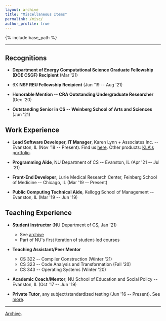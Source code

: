 ```yaml
---
layout: archive
title: "Miscellaneous Items"
permalink: /misc/
author_profile: true
---
```


{% include base_path %}

---

## Recognitions

- **Department of Energy Computational Science Graduate Fellowship (DOE CSGF) Recipient** (Mar '21)

- 6X **NSF REU Fellowship Recipient** (Jun '19 -- Aug '21)

- **Honorable Mention -- CRA Outstanding Undergraduate Researcher** (Dec '20) 

- **Outstanding Senior in CS -- Weinberg School of Arts and Sciences** (Jun '21)

## Work Experience 

- **Lead Software Developer, IT Manager**, Karen Lynn + Associates Inc. -- Evanston, IL (Nov '18 -- Present). Find
us [here](https://klabeautyllc.com). Other products: [KLA's portfolio](https://karenlynnmakeup.com).  

- **Programming Aide**, NU Department of CS -- Evanston, IL (Apr '21 -- Jul '21)

- **Front-End Developer**, Lurie Medical Research Center, Feinberg School of 
Medicine -- Chicago, IL (Mar '19 -- Present)

- **Public Computing Technical Aide**, Kellogg School of Management -- Evanston, 
IL (Mar '19 -- Jun '19)

## Teaching Experience 

- **Student Instructor** (NU Department of CS, Jan '21) 
    - See [archive](https://github.com/sgh185/crash)
    - Part of NU's first iteration of student-led courses 

- **Teaching Assistant/Peer Mentor**
    - CS 322 -- Compiler Construction (Winter '21)
    - CS 323 -- Code Analysis and Transformation (Fall '20)
    - CS 343 -- Operating Systems (Winter '20)

- **Academic Coach/Mentor**, NU School of Education and Social Policy -- Evanston, 
IL (Oct '17 -- Jun '19)

- **Private Tutor**, any subject/standardized testing (Jun '16 -- Present). See 
[more](https://www.thumbtack.com/il/evanston/test-prep/math-standardized-test-tutor/service/299791549670416544). 

---

[Archive](https://souradipghosh.com/archive-misc/).

